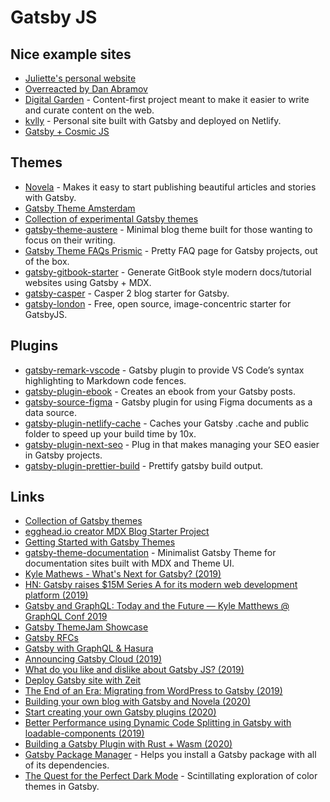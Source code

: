 # Gatsby JS

## Nice example sites

* [Juliette's personal website](https://github.com/juliettepretot/juliette.sh)
* [Overreacted by Dan Abramov](https://github.com/gaearon/overreacted.io)
* [Digital Garden](https://github.com/johno/digital-garden) - Content-first project meant to make it easier to write and curate content on the web.
* [kvlly](https://github.com/kellyvaughn/kvlly) - Personal site built with Gatsby and deployed on Netlify.
* [Gatsby + Cosmic JS](https://github.com/DSchau/-gatsby-blog-cosmicjs-)

## Themes

* [Novela](https://github.com/narative/gatsby-theme-novela) - Makes it easy to start publishing beautiful articles and stories with Gatsby.
* [Gatsby Theme Amsterdam](https://github.com/ryanwiemer/gatsby-theme-amsterdam)
* [Collection of experimental Gatsby themes](https://github.com/jxnblk/gatsby-themes)
* [gatsby-theme-austere](https://github.com/johno/gatsby-theme-austere) - Minimal blog theme built for those wanting to focus on their writing.
* [Gatsby Theme FAQs Prismic](https://github.com/littleplusbig/gatsby-theme-faqs-prismic) - Pretty FAQ page for Gatsby projects, out of the box.
* [gatsby-gitbook-starter](https://github.com/hasura/gatsby-gitbook-starter) - Generate GitBook style modern docs/tutorial websites using Gatsby + MDX.
* [gatsby-casper](https://github.com/scttcper/gatsby-casper) - Casper 2 blog starter for Gatsby.
* [gatsby-london](https://github.com/ImedAdel/gatsby-london) - Free, open source, image-concentric starter for GatsbyJS.

## Plugins

* [gatsby-remark-vscode](https://github.com/andrewbranch/gatsby-remark-vscode) - Gatsby plugin to provide VS Code’s syntax highlighting to Markdown code fences.
* [gatsby-plugin-ebook](https://github.com/cowchimp/gatsby-plugin-ebook) - Creates an ebook from your Gatsby posts.
* [gatsby-source-figma](https://github.com/fabe/gatsby-source-figma) - Gatsby plugin for using Figma documents as a data source.
* [gatsby-plugin-netlify-cache](https://github.com/axe312ger/gatsby-plugin-netlify-cache) - Caches your Gatsby .cache and public folder to speed up your build time by 10x.
* [gatsby-plugin-next-seo](https://github.com/ifiokjr/gatsby-plugin-next-seo) - Plug in that makes managing your SEO easier in Gatsby projects.
* [gatsby-plugin-prettier-build](https://github.com/jmsv/gatsby-plugin-prettier-build) - Prettify gatsby build output.

## Links

* [Collection of Gatsby themes](https://github.com/johno/gatsby-themes#readme)
* [egghead.io creator MDX Blog Starter Project](https://github.com/eggheadio/gatsby-starter-egghead-blog)
* [Getting Started with Gatsby Themes](https://www.ianjones.us/getting-started-with-gatsby-themes)
* [gatsby-theme-documentation](https://github.com/johno/gatsby-theme-documentation) - Minimalist Gatsby Theme for documentation sites built with MDX and Theme UI.
* [Kyle Mathews - What's Next for Gatsby? \(2019\)](https://www.youtube.com/watch?v=-bHkPPL1Tz4)
* [HN: Gatsby raises $15M Series A for its modern web development platform \(2019\)](https://news.ycombinator.com/item?id=21085651)
* [Gatsby and GraphQL: Today and the Future — Kyle Matthews @ GraphQL Conf 2019](https://www.youtube.com/watch?v=hXGziTHNTKY)
* [Gatsby ThemeJam Showcase](https://themejam.gatsbyjs.org/showcase)
* [Gatsby RFCs](https://github.com/gatsbyjs/rfcs)
* [Gatsby with GraphQL & Hasura](https://github.com/hasura/graphql-engine/wiki/Gatsby-with-GraphQL-&-Hasura)
* [Announcing Gatsby Cloud \(2019\)](https://www.gatsbyjs.org/blog/2019-11-14-announcing-gatsby-cloud/)
* [What do you like and dislike about Gatsby JS? \(2019\)](https://twitter.com/mxstbr/status/1198915353809698817)
* [Deploy Gatsby site with Zeit](https://zeit.co/solutions/gatsby)
* [The End of an Era: Migrating from WordPress to Gatsby \(2019\)](https://www.taniarascia.com/migrating-from-wordpress-to-gatsby/)
* [Building your own blog with Gatsby and Novela \(2020\)](https://www.narative.co/articles/building-your-own-blog-with-gatsby-and-novela)
* [Start creating your own Gatsby plugins \(2020\)](https://dev.to/notrab/start-creating-your-own-gatsby-plugins-jc0)
* [Better Performance using Dynamic Code Splitting in Gatsby with loadable-components \(2019\)](https://dev.to/itmayziii/better-performance-using-dynamic-code-splitting-in-gatsby-with-loadable-components-6am)
* [Building a Gatsby Plugin with Rust + Wasm \(2020\)](https://aless.co/gatsby-wasm-plugin/)
* [Gatsby Package Manager](https://github.com/ahmadawais/gatsby-package-manager) - Helps you install a Gatsby package with all of its dependencies.
* [The Quest for the Perfect Dark Mode](https://joshwcomeau.com/gatsby/dark-mode/) - Scintillating exploration of color themes in Gatsby.

